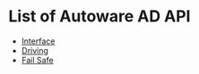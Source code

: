 # List of Autoware AD API

- [Interface](./api/interface/index.md)
- [Driving](./api/driving/index.md)
- [Fail Safe](./api/fail_safe/index.md)
